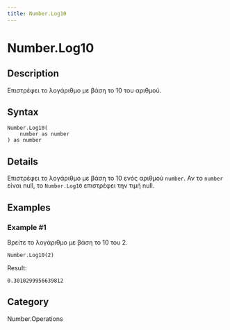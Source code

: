 ```yaml
---
title: Number.Log10
---
```


# Number.Log10


## Description

Επιστρέφει το λογάριθμο με βάση το 10 του αριθμού.


## Syntax

```powerquery
Number.Log10(
    number as number
) as number
```


## Details

Επιστρέφει το λογάριθμο με βάση το 10 ενός αριθμού <code>number</code>. Αν το <code>number</code> είναι null, το <code>Number.Log10</code> επιστρέφει την τιμή null.


## Examples

### Example #1 
Βρείτε το λογάριθμο με βάση το 10 του 2.
```powerquery
Number.Log10(2)
```

Result: 
```powerquery
0.3010299956639812
```




## Category
Number.Operations
